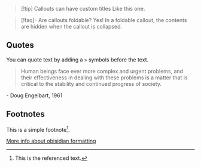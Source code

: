 > [!tip] Callouts can have custom titles
> Like this one.

> [!faq]- Are callouts foldable?
> Yes! In a foldable callout, the contents are hidden when the callout is collapsed.

## Quotes

You can quote text by adding a `>` symbols before the text.


> Human beings face ever more complex and urgent problems, and their effectiveness in dealing with these problems is a matter that is critical to the stability and continued progress of society.

\- Doug Engelbart, 1961


## Footnotes
This is a simple footnote[^1].

[^1]: This is the referenced text.
[^2]: Add 2 spaces at the start of each new line.
  This lets you write footnotes that span multiple lines.
[^note]: Named footnotes still appear as numbers, but can make it easier to identify and link references.


[More info about obisidian formatting](https://help.obsidian.md/Editing+and+formatting/Basic+formatting+syntax)